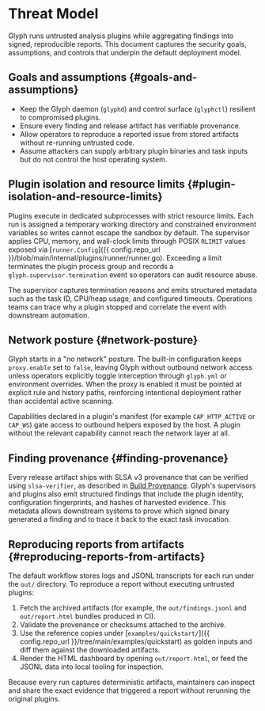 # Threat Model

Glyph runs untrusted analysis plugins while aggregating findings into signed,
reproducible reports. This document captures the security goals, assumptions, and
controls that underpin the default deployment model.

## Goals and assumptions {#goals-and-assumptions}

- Keep the Glyph daemon (`glyphd`) and control surface (`glyphctl`) resilient to
  compromised plugins.
- Ensure every finding and release artifact has verifiable provenance.
- Allow operators to reproduce a reported issue from stored artifacts without
  re-running untrusted code.
- Assume attackers can supply arbitrary plugin binaries and task inputs but do not
  control the host operating system.

## Plugin isolation and resource limits {#plugin-isolation-and-resource-limits}

Plugins execute in dedicated subprocesses with strict resource limits. Each run is
assigned a temporary working directory and constrained environment variables so writes
cannot escape the sandbox by default. The supervisor applies CPU, memory, and
wall-clock limits through POSIX `RLIMIT` values exposed via
[`runner.Config`]({{ config.repo_url }}/blob/main/internal/plugins/runner/runner.go). Exceeding a limit terminates
the plugin process group and records a `glyph.supervisor.termination` event so
operators can audit resource abuse.

The supervisor captures termination reasons and emits structured metadata such as the
task ID, CPU/heap usage, and configured timeouts. Operations teams can trace why a
plugin stopped and correlate the event with downstream automation.

## Network posture {#network-posture}

Glyph starts in a "no network" posture. The built-in configuration keeps
`proxy.enable` set to `false`, leaving Glyph without outbound network access unless
operators explicitly toggle interception through `glyph.yml` or environment overrides.
When the proxy is enabled it must be pointed at explicit rule and history paths,
reinforcing intentional deployment rather than accidental active scanning.

Capabilities declared in a plugin's manifest (for example `CAP_HTTP_ACTIVE` or
`CAP_WS`) gate access to outbound helpers exposed by the host. A plugin without the
relevant capability cannot reach the network layer at all.

## Finding provenance {#finding-provenance}

Every release artifact ships with SLSA v3 provenance that can be verified using
`slsa-verifier`, as described in [Build Provenance](provenance.md). Glyph's supervisors
and plugins also emit structured findings that include the plugin identity,
configuration fingerprints, and hashes of harvested evidence. This metadata allows
downstream systems to prove which signed binary generated a finding and to trace it
back to the exact task invocation.

## Reproducing reports from artifacts {#reproducing-reports-from-artifacts}

The default workflow stores logs and JSONL transcripts for each run under the `out/`
directory. To reproduce a report without executing untrusted plugins:

1. Fetch the archived artifacts (for example, the `out/findings.jsonl` and
   `out/report.html` bundles produced in CI).
2. Validate the provenance or checksums attached to the archive.
3. Use the reference copies under [`examples/quickstart/`]({{ config.repo_url }}/tree/main/examples/quickstart)
   as golden inputs and diff them against the downloaded artifacts.
4. Render the HTML dashboard by opening `out/report.html`, or feed the JSONL data into
   local tooling for inspection.

Because every run captures deterministic artifacts, maintainers can inspect and share
the exact evidence that triggered a report without rerunning the original plugins.
